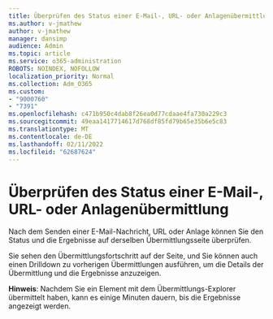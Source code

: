 ```yaml
---
title: Überprüfen des Status einer E-Mail-, URL- oder Anlagenübermittlung
ms.author: v-jmathew
author: v-jmathew
manager: dansimp
audience: Admin
ms.topic: article
ms.service: o365-administration
ROBOTS: NOINDEX, NOFOLLOW
localization_priority: Normal
ms.collection: Adm_O365
ms.custom:
- "9000760"
- "7391"
ms.openlocfilehash: c471b950c4dab8f26ea0d77cdaae4fa730a229c3
ms.sourcegitcommit: 49eaa1417714617d768df85fd79b65e35b6e5c83
ms.translationtype: MT
ms.contentlocale: de-DE
ms.lasthandoff: 02/11/2022
ms.locfileid: "62687624"
---
```

# <a name="review-the-status-of-an-email-url-or-attachment-submission"></a>Überprüfen des Status einer E-Mail-, URL- oder Anlagenübermittlung

Nach dem Senden einer E-Mail-Nachricht, URL oder Anlage können Sie den Status und die Ergebnisse auf derselben Übermittlungsseite überprüfen.

Sie sehen den Übermittlungsfortschritt auf der Seite, und Sie können auch einen Drilldown zu vorherigen Übermittlungen ausführen, um die Details der Übermittlung und die Ergebnisse anzuzeigen.

**Hinweis**: Nachdem Sie ein Element mit dem Übermittlungs-Explorer übermittelt haben, kann es einige Minuten dauern, bis die Ergebnisse angezeigt werden.
